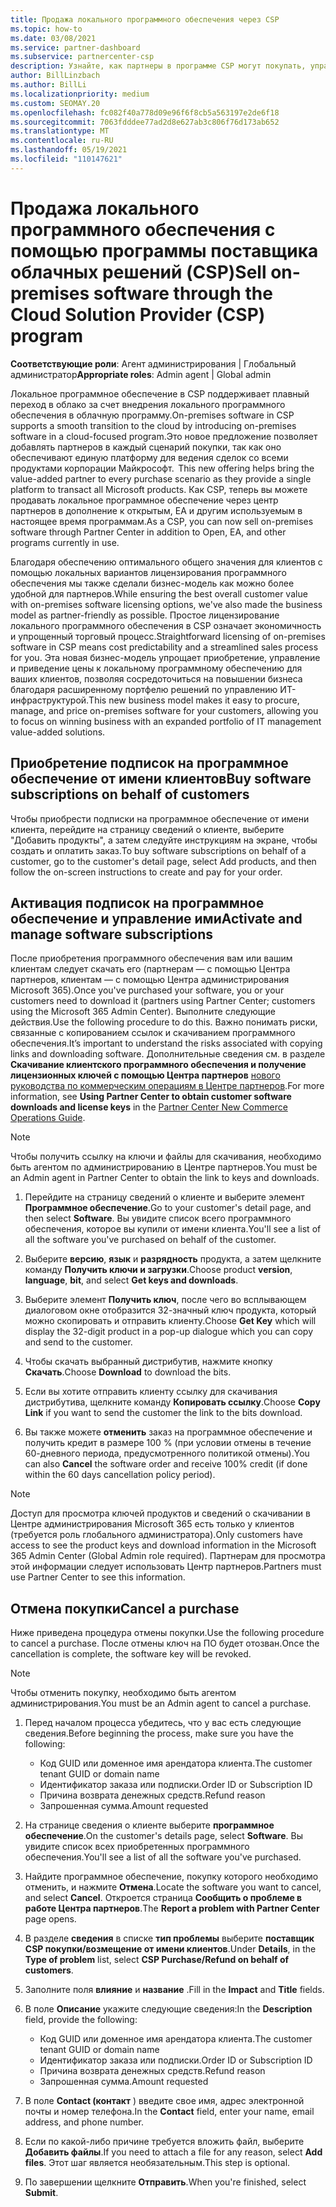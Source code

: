 ```yaml
---
title: Продажа локального программного обеспечения через CSP
ms.topic: how-to
ms.date: 03/08/2021
ms.service: partner-dashboard
ms.subservice: partnercenter-csp
description: Узнайте, как партнеры в программе CSP могут покупать, управлять, продавать и отменять локальные подписки на программное обеспечение от имени клиентов в центре партнеров.
author: BillLinzbach
ms.author: BillLi
ms.localizationpriority: medium
ms.custom: SEOMAY.20
ms.openlocfilehash: fc082f40a778d09e96f6f8cb5a563197e2de6f18
ms.sourcegitcommit: 7063fdddee77ad2d8e627ab3c806f76d173ab652
ms.translationtype: MT
ms.contentlocale: ru-RU
ms.lasthandoff: 05/19/2021
ms.locfileid: "110147621"
---
```

# <a name="sell-on-premises-software-through-the-cloud-solution-provider-csp-program"></a><span data-ttu-id="2d29f-103">Продажа локального программного обеспечения с помощью программы поставщика облачных решений (CSP)</span><span class="sxs-lookup"><span data-stu-id="2d29f-103">Sell on-premises software through the Cloud Solution Provider (CSP) program</span></span>

<span data-ttu-id="2d29f-104">**Соответствующие роли**: Агент администрирования | Глобальный администратор</span><span class="sxs-lookup"><span data-stu-id="2d29f-104">**Appropriate roles**: Admin agent | Global admin</span></span>

<span data-ttu-id="2d29f-105">Локальное программное обеспечение в CSP поддерживает плавный переход в облако за счет внедрения локального программного обеспечения в облачную программу.</span><span class="sxs-lookup"><span data-stu-id="2d29f-105">On-premises software in CSP supports a smooth transition to the cloud by introducing on-premises software in a cloud-focused program.</span></span><span data-ttu-id="2d29f-106">Это новое предложение позволяет добавлять партнеров в каждый сценарий покупки, так как оно обеспечивают единую платформу для ведения сделок со всеми продуктами корпорации Майкрософт.</span><span class="sxs-lookup"><span data-stu-id="2d29f-106">  This new offering helps bring the value-added partner to every purchase scenario as they provide a single platform to transact all Microsoft products.</span></span> <span data-ttu-id="2d29f-107">Как CSP, теперь вы можете продавать локальное программное обеспечение через центр партнеров в дополнение к открытым, EA и другим используемым в настоящее время программам.</span><span class="sxs-lookup"><span data-stu-id="2d29f-107">As a CSP, you can now sell on-premises software through Partner Center in addition to Open, EA, and other programs currently in use.</span></span>  
 
<span data-ttu-id="2d29f-108">Благодаря обеспечению оптимального общего значения для клиентов с помощью локальных вариантов лицензирования программного обеспечения мы также сделали бизнес-модель как можно более удобной для партнеров.</span><span class="sxs-lookup"><span data-stu-id="2d29f-108">While ensuring the best overall customer value with on-premises software licensing options, we've also made the business model as partner-friendly as possible.</span></span> <span data-ttu-id="2d29f-109">Простое лицензирование локального программного обеспечения в CSP означает экономичность и упрощенный торговый процесс.</span><span class="sxs-lookup"><span data-stu-id="2d29f-109">Straightforward licensing of on-premises software in CSP means cost predictability and a streamlined sales process for you.</span></span> <span data-ttu-id="2d29f-110">Эта новая бизнес-модель упрощает приобретение, управление и приведение цены к локальному программному обеспечению для ваших клиентов, позволяя сосредоточиться на повышении бизнеса благодаря расширенному портфелю решений по управлению ИТ-инфраструктурой.</span><span class="sxs-lookup"><span data-stu-id="2d29f-110">This new business model makes it easy to procure, manage, and price on-premises software for your customers, allowing you to focus on winning business with an expanded portfolio of IT management value-added solutions.</span></span>

## <a name="buy-software-subscriptions-on-behalf-of-customers"></a><span data-ttu-id="2d29f-111">Приобретение подписок на программное обеспечение от имени клиентов</span><span class="sxs-lookup"><span data-stu-id="2d29f-111">Buy software subscriptions on behalf of customers</span></span>

<span data-ttu-id="2d29f-112">Чтобы приобрести подписки на программное обеспечение от имени клиента, перейдите на страницу сведений о клиенте, выберите "Добавить продукты", а затем следуйте инструкциям на экране, чтобы создать и оплатить заказ.</span><span class="sxs-lookup"><span data-stu-id="2d29f-112">To buy software subscriptions on behalf of a customer, go to the customer's detail page, select Add products, and then follow the on-screen instructions to create and pay for your order.</span></span>

## <a name="activate-and-manage-software-subscriptions"></a><span data-ttu-id="2d29f-113">Активация подписок на программное обеспечение и управление ими</span><span class="sxs-lookup"><span data-stu-id="2d29f-113">Activate and manage software subscriptions</span></span>

<span data-ttu-id="2d29f-114">После приобретения программного обеспечения вам или вашим клиентам следует скачать его (партнерам — с помощью Центра партнеров, клиентам — с помощью Центра администрирования Microsoft 365).</span><span class="sxs-lookup"><span data-stu-id="2d29f-114">Once you've purchased your software, you or your customers need to download it (partners using Partner Center; customers using the Microsoft 365 Admin Center).</span></span> <span data-ttu-id="2d29f-115">Выполните следующие действия.</span><span class="sxs-lookup"><span data-stu-id="2d29f-115">Use the following procedure to do this.</span></span> <span data-ttu-id="2d29f-116">Важно понимать риски, связанные с копированием ссылок и скачиванием программного обеспечения.</span><span class="sxs-lookup"><span data-stu-id="2d29f-116">It’s important to understand the risks associated with copying links and downloading software.</span></span> <span data-ttu-id="2d29f-117">Дополнительные сведения см. в разделе **Скачивание клиентского программного обеспечения и получение лицензионных ключей с помощью Центра партнеров** [нового руководства по коммерческим операциям в Центре партнеров](https://partner.microsoft.com/resources/detail/partner-center-new-commerce-operations-guide-pdf).</span><span class="sxs-lookup"><span data-stu-id="2d29f-117">For more information, see **Using Partner Center to obtain customer software downloads and license keys** in the [Partner Center New Commerce Operations Guide](https://partner.microsoft.com/resources/detail/partner-center-new-commerce-operations-guide-pdf).</span></span>

>[!NOTE]
><span data-ttu-id="2d29f-118">Чтобы получить ссылку на ключи и файлы для скачивания, необходимо быть агентом по администрированию в Центре партнеров.</span><span class="sxs-lookup"><span data-stu-id="2d29f-118">You must be an Admin agent in Partner Center to obtain the link to keys and downloads.</span></span>

1. <span data-ttu-id="2d29f-119">Перейдите на страницу сведений о клиенте и выберите элемент **Программное обеспечение**.</span><span class="sxs-lookup"><span data-stu-id="2d29f-119">Go to your customer's detail page, and then select **Software**.</span></span> <span data-ttu-id="2d29f-120">Вы увидите список всего программного обеспечения, которое вы купили от имени клиента.</span><span class="sxs-lookup"><span data-stu-id="2d29f-120">You'll see a list of all the software you've purchased on behalf of the customer.</span></span>

2. <span data-ttu-id="2d29f-121">Выберите **версию**, **язык** и **разрядность** продукта, а затем щелкните команду **Получить ключи и загрузки**.</span><span class="sxs-lookup"><span data-stu-id="2d29f-121">Choose product **version**, **language**, **bit**, and select **Get keys and downloads**.</span></span> 

3. <span data-ttu-id="2d29f-122">Выберите элемент **Получить ключ**, после чего во всплывающем диалоговом окне отобразится 32-значный ключ продукта, который можно скопировать и отправить клиенту.</span><span class="sxs-lookup"><span data-stu-id="2d29f-122">Choose **Get Key** which will display the 32-digit product in a pop-up dialogue which you can copy and send to the customer.</span></span> 

4. <span data-ttu-id="2d29f-123">Чтобы скачать выбранный дистрибутив, нажмите кнопку **Скачать**.</span><span class="sxs-lookup"><span data-stu-id="2d29f-123">Choose **Download** to download the bits.</span></span> 

5. <span data-ttu-id="2d29f-124">Если вы хотите отправить клиенту ссылку для скачивания дистрибутива, щелкните команду **Копировать ссылку**.</span><span class="sxs-lookup"><span data-stu-id="2d29f-124">Choose **Copy Link** if you want to send the customer the link to the bits download.</span></span> 

6. <span data-ttu-id="2d29f-125">Вы также можете **отменить** заказ на программное обеспечение и получить кредит в размере 100 % (при условии отмены в течение 60-дневного периода, предусмотренного политикой отмены).</span><span class="sxs-lookup"><span data-stu-id="2d29f-125">You can also **Cancel** the software order and receive 100% credit (if done within the 60 days cancellation policy period).</span></span>

>[!NOTE]
><span data-ttu-id="2d29f-126">Доступ для просмотра ключей продуктов и сведений о скачивании в Центре администрирования Microsoft 365 есть только у клиентов (требуется роль глобального администратора).</span><span class="sxs-lookup"><span data-stu-id="2d29f-126">Only customers have access to see the product keys and download information in the Microsoft 365 Admin Center (Global Admin role required).</span></span> <span data-ttu-id="2d29f-127">Партнерам для просмотра этой информации следует использовать Центр партнеров.</span><span class="sxs-lookup"><span data-stu-id="2d29f-127">Partners must use Partner Center to see this information.</span></span>

## <a name="cancel-a-purchase"></a><span data-ttu-id="2d29f-128">Отмена покупки</span><span class="sxs-lookup"><span data-stu-id="2d29f-128">Cancel a purchase</span></span>

<span data-ttu-id="2d29f-129">Ниже приведена процедура отмены покупки.</span><span class="sxs-lookup"><span data-stu-id="2d29f-129">Use the following procedure to cancel a purchase.</span></span> <span data-ttu-id="2d29f-130">После отмены ключ на ПО будет отозван.</span><span class="sxs-lookup"><span data-stu-id="2d29f-130">Once the cancellation is complete, the software key will be revoked.</span></span>

>[!NOTE]
><span data-ttu-id="2d29f-131">Чтобы отменить покупку, необходимо быть агентом администрирования.</span><span class="sxs-lookup"><span data-stu-id="2d29f-131">You must be an Admin agent to cancel a purchase.</span></span> 

1.  <span data-ttu-id="2d29f-132">Перед началом процесса убедитесь, что у вас есть следующие сведения.</span><span class="sxs-lookup"><span data-stu-id="2d29f-132">Before beginning the process, make sure you have the following:</span></span> 
    - <span data-ttu-id="2d29f-133">Код GUID или доменное имя арендатора клиента.</span><span class="sxs-lookup"><span data-stu-id="2d29f-133">The customer tenant GUID or domain name</span></span>
    - <span data-ttu-id="2d29f-134">Идентификатор заказа или подписки.</span><span class="sxs-lookup"><span data-stu-id="2d29f-134">Order ID or Subscription ID</span></span>
    - <span data-ttu-id="2d29f-135">Причина возврата денежных средств.</span><span class="sxs-lookup"><span data-stu-id="2d29f-135">Refund reason</span></span>
    - <span data-ttu-id="2d29f-136">Запрошенная сумма.</span><span class="sxs-lookup"><span data-stu-id="2d29f-136">Amount requested</span></span>

2.  <span data-ttu-id="2d29f-137">На странице сведения о клиенте выберите **программное обеспечение**.</span><span class="sxs-lookup"><span data-stu-id="2d29f-137">On the customer's details page, select **Software**.</span></span> <span data-ttu-id="2d29f-138">Вы увидите список всех приобретенных программного обеспечения.</span><span class="sxs-lookup"><span data-stu-id="2d29f-138">You'll see a list of all the software you've purchased.</span></span> 

3.  <span data-ttu-id="2d29f-139">Найдите программное обеспечение, покупку которого необходимо отменить, и нажмите **Отмена**.</span><span class="sxs-lookup"><span data-stu-id="2d29f-139">Locate the software you want to cancel, and select **Cancel**.</span></span> <span data-ttu-id="2d29f-140">Откроется страница **Сообщить о проблеме в работе Центра партнеров**.</span><span class="sxs-lookup"><span data-stu-id="2d29f-140">The **Report a problem with Partner Center** page opens.</span></span> 

4.  <span data-ttu-id="2d29f-141">В разделе **сведения** в списке **тип проблемы** выберите **поставщик CSP покупки/возмещение от имени клиентов**.</span><span class="sxs-lookup"><span data-stu-id="2d29f-141">Under **Details**, in the **Type of problem** list, select **CSP Purchase/Refund on behalf of customers**.</span></span>

5.  <span data-ttu-id="2d29f-142">Заполните поля **влияние** и **название** .</span><span class="sxs-lookup"><span data-stu-id="2d29f-142">Fill in the **Impact** and **Title** fields.</span></span> 

6.  <span data-ttu-id="2d29f-143">В поле **Описание** укажите следующие сведения:</span><span class="sxs-lookup"><span data-stu-id="2d29f-143">In the **Description** field, provide the following:</span></span> 
    -   <span data-ttu-id="2d29f-144">Код GUID или доменное имя арендатора клиента.</span><span class="sxs-lookup"><span data-stu-id="2d29f-144">The customer tenant GUID or domain name</span></span>
    -   <span data-ttu-id="2d29f-145">Идентификатор заказа или подписки.</span><span class="sxs-lookup"><span data-stu-id="2d29f-145">Order ID or Subscription ID</span></span>
    -   <span data-ttu-id="2d29f-146">Причина возврата денежных средств.</span><span class="sxs-lookup"><span data-stu-id="2d29f-146">Refund reason</span></span>
    -   <span data-ttu-id="2d29f-147">Запрошенная сумма.</span><span class="sxs-lookup"><span data-stu-id="2d29f-147">Amount requested</span></span>

7.  <span data-ttu-id="2d29f-148">В поле **Contact (контакт** ) введите свое имя, адрес электронной почты и номер телефона.</span><span class="sxs-lookup"><span data-stu-id="2d29f-148">In the **Contact** field, enter your name, email address, and phone number.</span></span> 

8.  <span data-ttu-id="2d29f-149">Если по какой-либо причине требуется вложить файл, выберите **Добавить файлы**.</span><span class="sxs-lookup"><span data-stu-id="2d29f-149">If you need to attach a file for any reason, select **Add files**.</span></span> <span data-ttu-id="2d29f-150">Этот шаг является необязательным.</span><span class="sxs-lookup"><span data-stu-id="2d29f-150">This step is optional.</span></span> 

9.  <span data-ttu-id="2d29f-151">По завершении щелкните **Отправить**.</span><span class="sxs-lookup"><span data-stu-id="2d29f-151">When you're finished, select **Submit**.</span></span>